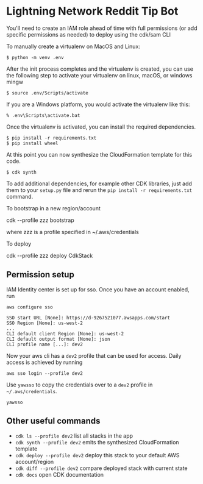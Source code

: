 
# Lightning Network Reddit Tip Bot

You'll need to create an IAM role ahead of time with full permissions (or add specific permissions as needed) to deploy using the cdk/sam CLI

To manually create a virtualenv on MacOS and Linux:

```
$ python -m venv .env
```

After the init process completes and the virtualenv is created, you can use the following
step to activate your virtualenv on linux, macOS, or windows mingw

```
$ source .env/Scripts/activate
```

If you are a Windows platform, you would activate the virtualenv like this:

```
% .env\Scripts\activate.bat
```

Once the virtualenv is activated, you can install the required dependencies.

```
$ pip install -r requirements.txt
$ pip install wheel
```

At this point you can now synthesize the CloudFormation template for this code.

```
$ cdk synth
```

To add additional dependencies, for example other CDK libraries, just add
them to your `setup.py` file and rerun the `pip install -r requirements.txt`
command.

 To bootstrap in a new region/account

 cdk --profile zzz bootstrap

 where zzz is a profile specified in ~/.aws/credentials

 To deploy

 cdk --profile zzz deploy CdkStack

## Permission setup
IAM Identity center is set up for sso.  Once you have an account enabled, run

```
aws configure sso
```

```
SSO start URL [None]: https://d-9267521077.awsapps.com/start
SSO Region [None]: us-west-2
...
CLI default client Region [None]: us-west-2
CLI default output format [None]: json
CLI profile name [...]: dev2
```

Now your aws cli has a `dev2` profile that can be used for access.  Daily access is achieved by running
```
aws sso login --profile dev2
```

Use `yawsso` to copy the credentials over to a `dev2` profile in `~/.aws/credentials`.

```
yawsso
```

## Other useful commands

 * `cdk ls --profile dev2`          list all stacks in the app
 * `cdk synth --profile dev2`       emits the synthesized CloudFormation template
 * `cdk deploy --profile dev2`      deploy this stack to your default AWS account/region
 * `cdk diff --profile dev2`        compare deployed stack with current state
 * `cdk docs`                       open CDK documentation
